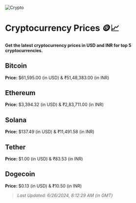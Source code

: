 
![Crypto](https://www.techguide.com.au/wp-content/uploads/2020/11/crypto3.jpeg)

# Cryptocurrency Prices 🪙📈

#### Get the latest cryptocurrency prices in USD and INR for top 5 cryptocurrencies.

## Bitcoin

**Price:** $61,595.00 (in USD) & ₹51,48,383.00 (in INR)

## Ethereum

**Price:** $3,394.32 (in USD) & ₹2,83,711.00 (in INR)

## Solana

**Price:** $137.49 (in USD) & ₹11,491.58 (in INR)

## Tether

**Price:** $1.00 (in USD) & ₹83.53 (in INR)

## Dogecoin

**Price:** $0.13 (in USD) & ₹10.50 (in INR)

> _Last Updated: 6/26/2024, 8:12:29 AM (in GMT)_
